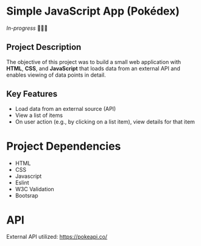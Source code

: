 # Simple JavaScript App (Pokédex)
*In-progress* 👩🏻‍💻
## Project Description 
The objective of this project was to build a small web application with **HTML**, **CSS**, and **JavaScript** that loads data from an external API and enables viewing of data points in detail.
## Key Features
* Load data from an external source (API)
* View a list of items
* On user action (e.g., by clicking on a list item), view details for that item
 # Project Dependencies
* HTML
* CSS
* Javascript
* Eslint
* W3C Validation
* Bootsrap
# API
External API utilized: https://pokeapi.co/
